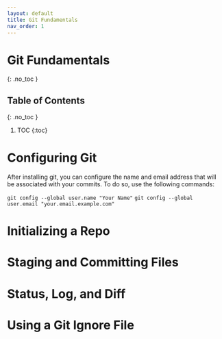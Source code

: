 ```yaml
---
layout: default
title: Git Fundamentals
nav_order: 1
---
```


<!-- prettier-ignore-start -->
# Git Fundamentals
{: .no_toc }




## Table of Contents
{: .no_toc }

1. TOC
{:toc}

<!-- prettier-ignore-end -->

# Configuring Git

After installing git, you can configure the name and email address that will be associated with your commits.
To do so, use the following commands:

`git config --global user.name "Your Name"`
`git config --global user.email "your.email.example.com"`

# Initializing a Repo

# Staging and Committing Files

# Status, Log, and Diff

# Using a Git Ignore File